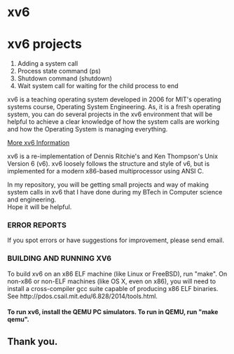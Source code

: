 # xv6
<h1>xv6 projects</h1>
<ol>
  <li> Adding a system call</li>
  <li> Process state command (ps)</li>
  <li> Shutdown command (shutdown)</li>
  <li> Wait system call for waiting for the child process to end</li>
</ol>

<p>
    xv6 is a teaching operating system developed in 2006 for MIT's operating systems course, Operating System Engineering. As, it is a fresh operating system, you can do several projects in the xv6 environment that will be helpful to achieve a clear knowledge of how the system calls are working and how the Operating System is managing everything.</p>
<a href = "https://pdos.csail.mit.edu/6.828/2012/xv6.html"> More xv6 Information </a>
<p>
    xv6 is a re-implementation of Dennis Ritchie's and Ken Thompson's Unix Version 6 (v6).  xv6 loosely follows the structure and style of v6, but is implemented for a modern x86-based multiprocessor using ANSI C. </p>

<p>   In my repository, you will be getting small projects and way of making system calls in xv6 that I have done during my BTech in Computer science and engineering.<br>
Hope it will be helpful.</p>

<h3>ERROR REPORTS</h3>
<p>    If you spot errors or have suggestions for improvement, please send
email. </p>

<h3>BUILDING AND RUNNING XV6</h3>

<p>   To build xv6 on an x86 ELF machine (like Linux or FreeBSD), run "make".
On non-x86 or non-ELF machines (like OS X, even on x86), you will
need to install a cross-compiler gcc suite capable of producing x86 ELF
binaries.  See http://pdos.csail.mit.edu/6.828/2014/tools.html. </p>
<h4>To run xv6, install the QEMU PC simulators.  To run in QEMU, run "make qemu".</h4>

<h2>Thank you.</h2>


